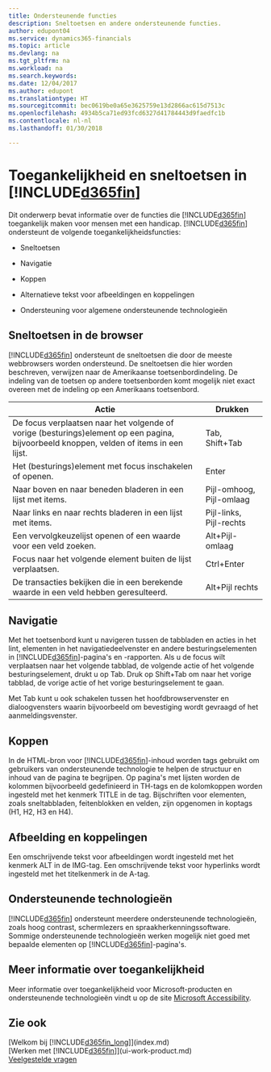 ```yaml
---
title: Ondersteunende functies
description: Sneltoetsen en andere ondersteunende functies.
author: edupont04
ms.service: dynamics365-financials
ms.topic: article
ms.devlang: na
ms.tgt_pltfrm: na
ms.workload: na
ms.search.keywords: 
ms.date: 12/04/2017
ms.author: edupont
ms.translationtype: HT
ms.sourcegitcommit: bec0619be0a65e3625759e13d2866ac615d7513c
ms.openlocfilehash: 4934b5ca71ed93fcd6327d41784443d9faedfc1b
ms.contentlocale: nl-nl
ms.lasthandoff: 01/30/2018

---
```

# <a name="accessibility-and-keyboard-shortcuts-in-included365finincludesd365finmdmd"></a>Toegankelijkheid en sneltoetsen in [!INCLUDE[d365fin](includes/d365fin_md.md)]
Dit onderwerp bevat informatie over de functies die [!INCLUDE[d365fin](includes/d365fin_md.md)] toegankelijk maken voor mensen met een handicap. [!INCLUDE[d365fin](includes/d365fin_md.md)] ondersteunt de volgende toegankelijkheidsfuncties:  

-   Sneltoetsen  

-   Navigatie  

-   Koppen  

-   Alternatieve tekst voor afbeeldingen en koppelingen  

-   Ondersteuning voor algemene ondersteunende technologieën  

##  <a name="Keyboard"></a> Sneltoetsen in de browser
 [!INCLUDE[d365fin](includes/d365fin_md.md)]  ondersteunt de sneltoetsen die door de meeste webbrowsers worden ondersteund. De sneltoetsen die hier worden beschreven, verwijzen naar de Amerikaanse toetsenbordindeling. De indeling van de toetsen op andere toetsenborden komt mogelijk niet exact overeen met de indeling op een Amerikaans toetsenbord.  

|Actie|Drukken|  
|----------------|-----------|  
|De focus verplaatsen naar het volgende of vorige (besturings)element op een pagina, bijvoorbeeld knoppen, velden of items in een lijst.|Tab, Shift+Tab|  
|Het (besturings)element met focus inschakelen of openen.|Enter|  
|Naar boven en naar beneden bladeren in een lijst met items.|Pijl-omhoog, Pijl-omlaag|  
|Naar links en naar rechts bladeren in een lijst met items.|Pijl-links, Pijl-rechts|  
|Een vervolgkeuzelijst openen of een waarde voor een veld zoeken.|Alt+Pijl-omlaag|  
|Focus naar het volgende element buiten de lijst verplaatsen.|Ctrl+Enter|  
|De transacties bekijken die in een berekende waarde in een veld hebben geresulteerd.|Alt+Pijl rechts|  

##  <a name="Navigation"></a> Navigatie  
 Met het toetsenbord kunt u navigeren tussen de tabbladen en acties in het lint, elementen in het navigatiedeelvenster en andere besturingselementen in [!INCLUDE[d365fin](includes/d365fin_md.md)]-pagina's en -rapporten. Als u de focus wilt verplaatsen naar het volgende tabblad, de volgende actie of het volgende besturingselement, drukt u op Tab. Druk op Shift+Tab om naar het vorige tabblad, de vorige actie of het vorige besturingselement te gaan.  

 Met Tab kunt u ook schakelen tussen het hoofdbrowservenster en dialoogvensters waarin bijvoorbeeld om bevestiging wordt gevraagd of het aanmeldingsvenster.  

##  <a name="Headings"></a> Koppen  
 In de HTML-bron voor [!INCLUDE[d365fin](includes/d365fin_md.md)]-inhoud worden tags gebruikt om gebruikers van ondersteunende technologie te helpen de structuur en inhoud van de pagina te begrijpen. Op pagina's met lijsten worden de kolommen bijvoorbeeld gedefinieerd in TH-tags en de kolomkoppen worden ingesteld met het kenmerk TITLE in de tag. Bijschriften voor elementen, zoals sneltabbladen, feitenblokken en velden, zijn opgenomen in koptags (H1, H2, H3 en H4).  

##  <a name="Images"></a> Afbeelding en koppelingen  
 Een omschrijvende tekst voor afbeeldingen wordt ingesteld met het kenmerk ALT in de IMG-tag. Een omschrijvende tekst voor hyperlinks wordt ingesteld met het titelkenmerk in de A-tag.  

##  <a name="AssistiveTech"></a> Ondersteunende technologieën  
[!INCLUDE[d365fin](includes/d365fin_md.md)]  ondersteunt meerdere ondersteunende technologieën, zoals hoog contrast, schermlezers en spraakherkenningssoftware. Sommige ondersteunende technologieën werken mogelijk niet goed met bepaalde elementen op [!INCLUDE[d365fin](includes/d365fin_md.md)]-pagina's.  

## <a name="for-more-accessibility-information"></a>Meer informatie over toegankelijkheid  
Meer informatie over toegankelijkheid voor Microsoft-producten en ondersteunende technologieën vindt u op de site [Microsoft Accessibility](http://go.microsoft.com/fwlink/?LinkId=262160).

## <a name="see-also"></a>Zie ook
[Welkom bij [!INCLUDE[d365fin_long](includes/d365fin_long_md.md)]](index.md)  
[Werken met [!INCLUDE[d365fin](includes/d365fin_md.md)]](ui-work-product.md)  
[Veelgestelde vragen](across-faq.md)  

